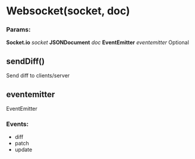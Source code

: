 

<!-- Start src/websocket.js -->

# Websocket(socket, doc)

### Params:

**Socket.io** *socket* 
**JSONDocument** *doc* 
**EventEmitter** *eventemitter* Optional

## sendDiff()

Send diff to clients/server

## eventemitter

EventEmitter

### Events:

* diff
* patch
* update

<!-- End src/websocket.js -->

